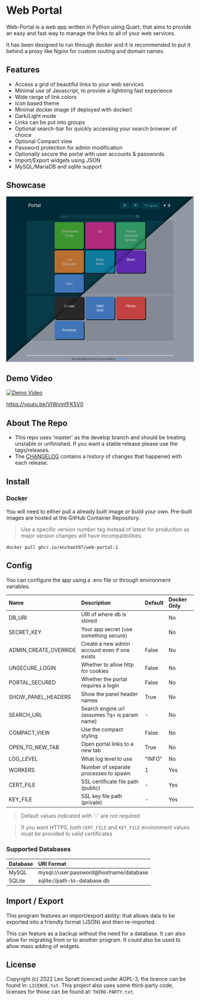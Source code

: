 # Web Portal
Web-Portal is a web app written in Python using Quart, that aims to provide an easy and fast way to manage the links to all of your web services.

It has been designed to run through docker and it is recommended to put it behind a proxy like Nginx for custom routing and domain names.

## Features
- Access a grid of beautiful links to your web services
- Minimal use of Javascript, to provide a lightning fast experience
- Wide range of link colors
- Icon based theme
- Minimal docker image (if deployed with docker)
- Dark/Light mode
- Links can be put into groups
- Optional search-bar for quickly accessing your search browser of choice
- Optional Compact view
- Password protection for admin modification
- Optionally secure the portal with user accounts & passwords
- Import/Export widgets using JSON
- MySQL/MariaDB and sqlite support

## Showcase
[![web-portal showcase image, showing dark and light themes](docs/assets/portal-view.png)](docs/assets/portal-view.png)

## Demo Video
[![Demo Video](https://img.youtube.com/vi/VIWvmfFK5V0/0.jpg)](https://youtu.be/VIWvmfFK5V0 "Demo Video")

<https://youtu.be/VIWvmfFK5V0>

## About The Repo
- This repo uses 'master' as the develop branch and should be treating unstable or unfinished. If you want a stable release please use the tags/releases.
- The [CHANGELOG](CHANGELOG.md) contains a history of changes that happened with each release.

## Install
### Docker
You will need to either pull a already built image or build your own. Pre-built images are hosted at the GitHub Container Repository.

> Use a specific version number tag instead of latest for production as major version changes will have incompatibilities.

```
docker pull ghcr.io/enchant97/web-portal:1
```

## Config
You can configure the app using a .env file or through environment variables.

| Name                  | Description                                   | Default | Docker Only |
| :-------------------- | :-------------------------------------------- | :------ | :---------- |
| DB_URI                | URI of where db is stored                     |         | No          |
| SECRET_KEY            | Your app secret (use something secure)        |         | No          |
| ADMIN_CREATE_OVERRIDE | Create a new admin account even if one exists | False   | No          |
| UNSECURE_LOGIN        | Whether to allow http for cookies             | False   | No          |
| PORTAL_SECURED        | Whether the portal requires a login           | False   | No          |
| SHOW_PANEL_HEADERS    | Show the panel header names                   | True    | No          |
| SEARCH_URL            | Search engine url (assumes ?q= is param name) | -       | No          |
| COMPACT_VIEW          | Use the compact styling                       | False   | No          |
| OPEN_TO_NEW_TAB       | Open portal links to a new tab                | True    | No          |
| LOG_LEVEL             | What log level to use                         | "INFO"  | No          |
| WORKERS               | Number of separate processes to spawn         | 1       | Yes         |
| CERT_FILE             | SSL certificate file path (public)            | -       | Yes         |
| KEY_FILE              | SSL key file path (private)                   | -       | Yes         |

> Default values indicated with '-' are not required

> If you want HTTPS, both `CERT_FILE` and `KEY_FILE` environment values must be provided to valid certificates

### Supported Databases
| Database | URI Format                              |
| :------- | :-------------------------------------- |
| MySQL    | mysql://user:password@hostname/database |
| SQLite   | sqlite://path-to-database.db            |

## Import / Export
This program features an import/export ability; that allows data to be exported into a friendly format (JSON) and then re-imported.

This can feature as a backup without the need for a database. It can also allow for migrating from or to another program. It could also be used to allow mass adding of widgets.

## License
Copyright (c) 2022 Leo Spratt licenced under AGPL-3, the licence can be found in: `LICENSE.txt`. This project also uses some third-party code, licenses for those can be found at: `THIRD-PARTY.txt`.

